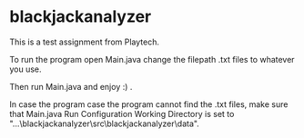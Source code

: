 # blackjackanalyzer
This is a test assignment from Playtech.

To run the program open Main.java change the filepath .txt files to whatever you use.

Then run Main.java and enjoy :) .

In case the program case the program cannot find the .txt files,
make sure that Main.java Run Configuration Working Directory is set to "...\blackjackanalyzer\src\blackjackanalyzer\data".